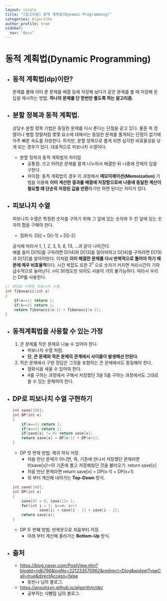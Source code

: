 ```yaml
---
layout: single
title: "[알고리즘] 동적 계획법(Dynamic Programming)"
categories: Algorithm
author_profile: true
sidebar:
  nav: "docs"
---
```


# 동적 계획법(Dynamic Programming)
- 동적 계획법(dp)이란?  
	- 
	문제를 풀때 이미 푼 문제를 배열 등에 저장해 놨다가 같은 문제를 풀 때 저장해 둔 답을 제시하는 방법.
**하나의 문제를 단 한번만 풀도록 하는 알고리즘.**


- 분할 정복과 동적 계획법.
	-    
	상당수 분할 정복 기법은 동일한 문제를 다시 푼다는 단점을 같고 있다. 
물론 퀵 정렬이나 병합 정렬처럼 몇몇 요소에 대해서는 동일한 문제를 풀게되는 단점이 없기에 아주 빠른 속도를 자랑한다.
하지만, 분할 정복으로 풀게 되면 심각한 비효율성을 낳게 되는 경우가 있다. 대표적으로 피보나치 수열이다.
	- 분할 정복과 동적 계획법의 차이점
		-  공통점: 크고 어려운 문제를 잘게 나누어서 해결한 뒤 나중에 전체의 답을 구한다.
		- 차이점: 동적 계획법의 경우 이 과정에서 **메모이제이션(Memoization)** 기법을 이용해 **이미 계산한 결과를 배열에 저장함으로써 나중에 동일한 계산이 필요할 때 단순히 저장된 값을 반환**하기만 하면 된다는 차이가 있다.


- 피보나치 수열
	- 
	피보나치 수열은 특정한 숫자를 구하기 위해 그 앞에 있는 숫자와 두 칸 앞에 있는 숫자의 합을 구해야 한다.
	
	- 점화식: D[i] = D[i-1] + D[i-2]
	
	공식에 따라서 1, 1, 2, 3, 5, 8, 13, ...과 같이 나아간다.   
	예를 들어 D[15]를 구하려면 D[14]와 D[13]을 알아야하고 D[14]를 구하려면 D[13]과 D[12]를 알아야한다. 이처럼 **이미 해결한 문제를 다시 반복적으로 풀어야 하기 때문에 매우 비효율적**이다.
	시간 복잡도 또한 $2^n$   으로 숫자가 커지면 처리시간이 기하급수적으로 늘어난다. n이 30정도만 되어도 사용이 거의 불가능하다.  따라서 우리는 DP를 사용한다.
```c++
// 재귀로 구현한 피보나치 수열.
int fibonacci(int x)
{
	if(x==1) return 1;
	if(x==2) return 1;
	return fibonacci(x-1) + fibonacci(x-2);
}
```

	
- 동적계획법을 사용할 수 있는 가정
	- 
	 1. 큰 문제를 작은 문제로 나눌 수 있어야 한다.
		- 피보나치 수열 처럼.
		- **단, 큰 문제와 작은 문제의 관계에서 사이클이 발생해선 안된다.**
	 2. 작은 문제에서 구한 정답은 그것을 포함하는 큰 문제에서도 동일해야 한다.
		 - 점화식을 세울 수 있어야 한다.
		 - 4를 구하는 과정에서 구해서 저장했던 3을 5를 구하는 과정에서도 그대로 쓸 수 있는 문제여야 한다.

- DP로 피보나치 수열 구현하기
	- 

    ```c++
    int save[100];
    int DP(int x)
    {
	    if(x==1) return 1;
	    if(x==2) return 1;
	    if(save[x] != 0) return save[x];
	    return save[x] = DP(x-1) + DP(x+1);
    }
    ```
    - DP 첫 번재 방법: 재귀 하되 저장.
	    -  처음 만난 문제가 아니면, 즉, 기존에 만나서 저장했던 문제라면 if(save[x]!=0) 기존에 풀고 저장해뒀던 것을 불러오기. return save[x]
	    -  처음 만난 문제라면 return save[x] = DP(x-1) + DP(x+1)
	    -  위 부터 계산해 내려가는 **Top-Down** 방식.
	  
	 ```c++
	 int save[100];
	 int DP(int x)
	 {
		 save[0] = 0; save[1]= 1;
		 for(int i = 2; i<=n; i++)
				 save[i] = save[i - 1] + save[i - 2];
		 return save[x];
	 }
	```
	- DP 두 번째 방법: 반복문으로 처음부터 저장.
		- 아래 부터 계산해 올라가는 **Bottom-Up** 방식.

- 출처
	- 
	- https://blog.naver.com/PostView.nhn?blogId=ndb796&logNo=221233570962&redirect=Dlog&widgetTypeCall=true&directAccess=false
		- 동빈나 님의 블로그.
	- https://ansohxxn.github.io/algorithm/dp/
		- 공부하는 식빵맘 님의 블로그.
